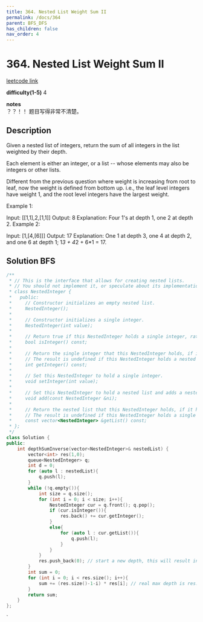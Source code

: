 ```yaml
---
title: 364. Nested List Weight Sum II
permalink: /docs/364
parent: BFS_DFS
has_children: false
nav_order: 4
---
```

# 364. Nested List Weight Sum II
[leetcode link](https://leetcode.com/problems/nested-list-weight-sum-ii/)

**difficulty(1-5)** 
4

**notes**   
？？！！ 题目写得非常不清楚。

## Description
Given a nested list of integers, return the sum of all integers in the list weighted by their depth.

Each element is either an integer, or a list -- whose elements may also be integers or other lists.

Different from the previous question where weight is increasing from root to leaf, now the weight is defined from bottom up. i.e., the leaf level integers have weight 1, and the root level integers have the largest weight.

Example 1:

Input: [[1,1],2,[1,1]]
Output: 8 
Explanation: Four 1's at depth 1, one 2 at depth 2.
Example 2:

Input: [1,[4,[6]]]
Output: 17 
Explanation: One 1 at depth 3, one 4 at depth 2, and one 6 at depth 1; 1*3 + 4*2 + 6*1 = 17.

## Solution BFS

```c++
/**
 * // This is the interface that allows for creating nested lists.
 * // You should not implement it, or speculate about its implementation
 * class NestedInteger {
 *   public:
 *     // Constructor initializes an empty nested list.
 *     NestedInteger();
 *
 *     // Constructor initializes a single integer.
 *     NestedInteger(int value);
 *
 *     // Return true if this NestedInteger holds a single integer, rather than a nested list.
 *     bool isInteger() const;
 *
 *     // Return the single integer that this NestedInteger holds, if it holds a single integer
 *     // The result is undefined if this NestedInteger holds a nested list
 *     int getInteger() const;
 *
 *     // Set this NestedInteger to hold a single integer.
 *     void setInteger(int value);
 *
 *     // Set this NestedInteger to hold a nested list and adds a nested integer to it.
 *     void add(const NestedInteger &ni);
 *
 *     // Return the nested list that this NestedInteger holds, if it holds a nested list
 *     // The result is undefined if this NestedInteger holds a single integer
 *     const vector<NestedInteger> &getList() const;
 * };
 */
class Solution {
public:
    int depthSumInverse(vector<NestedInteger>& nestedList) {
        vector<int> res(1,0);
        queue<NestedInteger> q;
        int d = 0;
        for (auto l : nestedList){
            q.push(l);
        }
        while (!q.empty()){
            int size = q.size();
            for (int i = 0; i < size; i++){
                NestedInteger cur = q.front(); q.pop();
                if (cur.isInteger()){
                    res.back() += cur.getInteger();
                }
                else{
                    for (auto l : cur.getList()){
                        q.push(l);
                    }
                }
            }
            res.push_back(0); // start a new depth, this will result in exccesive one line of 0 in res. 
        }
        int sum = 0;
        for (int i = 0; i < res.size(); i++){
            sum += (res.size()-1-i) * res[i]; // real max depth is res.size()-1 because of that 1 additional line.
        }
        return sum;
    }
};

```

<!-- 
Default label
{: .label }

Blue label
{: .label .label-blue }

Stable
{: .label .label-green }

New release
{: .label .label-purple }

Coming soon
{: .label .label-yellow }

Deprecated
{: .label .label-red } -->
`